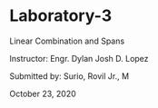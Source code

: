 # Laboratory-3
 Linear Combination and Spans
 
 Instructor: Engr. Dylan Josh D. Lopez <br>

 Submitted by: Surio, Rovil Jr., M

 October 23, 2020